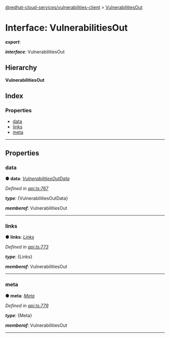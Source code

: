 [@redhat-cloud-services/vulnerabilities-client](../README.md) > [VulnerabilitiesOut](../interfaces/vulnerabilitiesout.md)

# Interface: VulnerabilitiesOut

*__export__*: 

*__interface__*: VulnerabilitiesOut

## Hierarchy

**VulnerabilitiesOut**

## Index

### Properties

* [data](vulnerabilitiesout.md#data)
* [links](vulnerabilitiesout.md#links)
* [meta](vulnerabilitiesout.md#meta)

---

## Properties

<a id="data"></a>

###  data

**● data**: *[VulnerabilitiesOutData](vulnerabilitiesoutdata.md)*

*Defined in [api.ts:767](https://github.com/RedHatInsights/javascript-clients/blob/master/packages/vulnerabilities/api.ts#L767)*

*__type__*: {VulnerabilitiesOutData}

*__memberof__*: VulnerabilitiesOut

___
<a id="links"></a>

###  links

**● links**: *[Links](links.md)*

*Defined in [api.ts:773](https://github.com/RedHatInsights/javascript-clients/blob/master/packages/vulnerabilities/api.ts#L773)*

*__type__*: {Links}

*__memberof__*: VulnerabilitiesOut

___
<a id="meta"></a>

###  meta

**● meta**: *[Meta](meta.md)*

*Defined in [api.ts:779](https://github.com/RedHatInsights/javascript-clients/blob/master/packages/vulnerabilities/api.ts#L779)*

*__type__*: {Meta}

*__memberof__*: VulnerabilitiesOut

___

